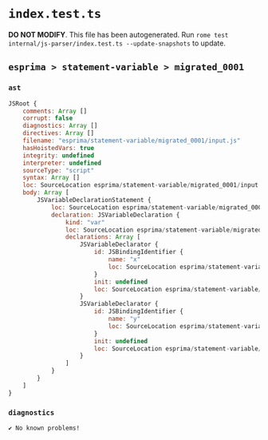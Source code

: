 # `index.test.ts`

**DO NOT MODIFY**. This file has been autogenerated. Run `rome test internal/js-parser/index.test.ts --update-snapshots` to update.

## `esprima > statement-variable > migrated_0001`

### `ast`

```javascript
JSRoot {
	comments: Array []
	corrupt: false
	diagnostics: Array []
	directives: Array []
	filename: "esprima/statement-variable/migrated_0001/input.js"
	hasHoistedVars: true
	integrity: undefined
	interpreter: undefined
	sourceType: "script"
	syntax: Array []
	loc: SourceLocation esprima/statement-variable/migrated_0001/input.js 1:0-2:0
	body: Array [
		JSVariableDeclarationStatement {
			loc: SourceLocation esprima/statement-variable/migrated_0001/input.js 1:0-1:9
			declaration: JSVariableDeclaration {
				kind: "var"
				loc: SourceLocation esprima/statement-variable/migrated_0001/input.js 1:0-1:9
				declarations: Array [
					JSVariableDeclarator {
						id: JSBindingIdentifier {
							name: "x"
							loc: SourceLocation esprima/statement-variable/migrated_0001/input.js 1:4-1:5 (x)
						}
						init: undefined
						loc: SourceLocation esprima/statement-variable/migrated_0001/input.js 1:4-1:5
					}
					JSVariableDeclarator {
						id: JSBindingIdentifier {
							name: "y"
							loc: SourceLocation esprima/statement-variable/migrated_0001/input.js 1:7-1:8 (y)
						}
						init: undefined
						loc: SourceLocation esprima/statement-variable/migrated_0001/input.js 1:7-1:8
					}
				]
			}
		}
	]
}
```

### `diagnostics`

```
✔ No known problems!

```
